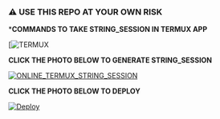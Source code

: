 
### ⚠️ USE THIS REPO AT YOUR OWN RISK




***COMMANDS TO TAKE STRING_SESSION IN TERMUX APP**

[![TERMUX](https://telegra.ph/file/ea1f66800a778a8d82f12.jpg)



**CLICK THE PHOTO BELOW TO GENERATE STRING_SESSION**



[![ONLINE_TERMUX_STRING_SESSION](https://telegra.ph/file/60631fe554677ec57e42d.jpg)](https://indianbotstringsetup.pureindialover.repl.run)


**CLICK THE PHOTO BELOW TO DEPLOY**


[![Deploy](https://telegra.ph/file/090f48076d4fc2ded4f66.jpg)](https://heroku.com/deploy?template=https://github.com/4rjun9/JARVIS)
